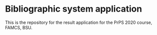 # Bibliographic system application
This is the repository for the result application for the PrPS 2020 course, FAMCS, BSU.
